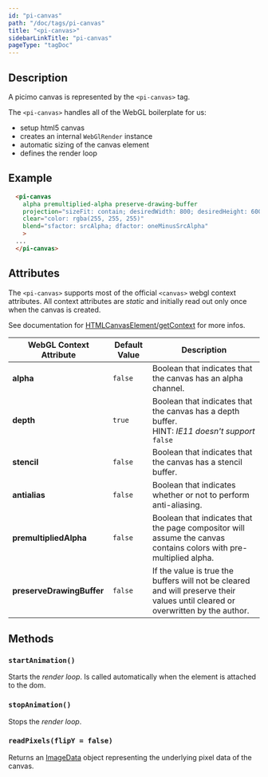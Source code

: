```yaml
---
id: "pi-canvas"
path: "/doc/tags/pi-canvas"
title: "<pi-canvas>"
sidebarLinkTitle: "pi-canvas"
pageType: "tagDoc"
---
```


## Description

A picimo canvas is represented by the `<pi-canvas>` tag.

The `<pi-canvas>` handles all of the WebGL boilerplate for us:

- setup html5 canvas
- creates an internal `WebGlRender` instance
- automatic sizing of the canvas element
- defines the render loop


## Example

```html
  <pi-canvas
    alpha premultiplied-alpha preserve-drawing-buffer 
    projection="sizeFit: contain; desiredWidth: 800; desiredHeight: 600"
    clear="color: rgba(255, 255, 255)"
    blend="sfactor: srcAlpha; dfactor: oneMinusSrcAlpha"
    >
  ...
  </pi-canvas>
```


## Attributes

The `<pi-canvas>` supports most of the official `<canvas>` webgl context attributes.
All context attributes are *static* and initially read out only once when the canvas is created.

See documentation for [HTMLCanvasElement/getContext](https://developer.mozilla.org/en-US/docs/Web/API/HTMLCanvasElement/getContext) for more infos.

| WebGL Context Attribute | Default Value | Description |
|-------------------------|---------------|-------------|
| __alpha__ | `false` | Boolean that indicates that the canvas has an alpha channel. |
| __depth__ | `true` | Boolean that indicates that the canvas has a depth buffer. <br>HINT: *IE11 doesn't support* `false` |
| __stencil__ | `false` | Boolean that indicates that the canvas has a stencil buffer. |
| __antialias__ | `false` | Boolean that indicates whether or not to perform anti-aliasing. |
| __premultipliedAlpha__ | `false` | Boolean that indicates that the page compositor will assume the canvas contains colors with pre-multiplied alpha. |
| __preserveDrawingBuffer__ | `false` | If the value is true the buffers will not be cleared and will preserve their values until cleared or overwritten by the author. |


## Methods

### `startAnimation()`

Starts the *render loop*. Is called automatically when the element is attached to the dom.


### `stopAnimation()`

Stops the *render loop*.


### `readPixels(flipY = false)`

Returns an [ImageData](https://developer.mozilla.org/en-US/docs/Web/API/ImageData) object representing the underlying pixel data of the canvas.


